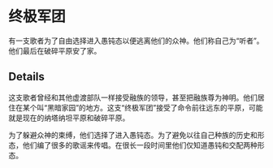 # 终极军团
有一支歌者为了自由选择进入愚钝态以便逃离他们的众神。他们称自己为“听者”。他们最后在破碎平原安了家。

## Details
这支歌者曾经和其他虚渡部队一样接受融族的领导，甚至把融族尊为神明。他们居住在某个叫“黑暗家园”的地方。这支“终极军团”接受了命令前往远东的平原，可能就是现在的纳塔纳坦平原和破碎平原。

为了躲避众神的束缚，他们选择了进入愚钝态。为了避免以往自己种族的历史和形态，他们编了很多的歌谣来传唱。在很长一段时间里他们仅知道愚钝和交配两种形态。
